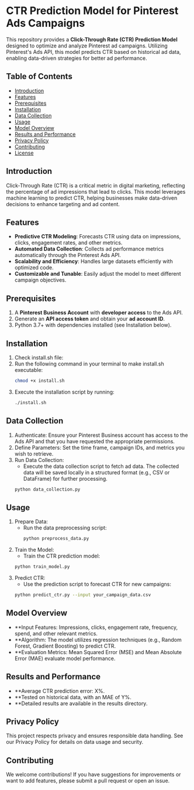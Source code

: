 # CTR Prediction Model for Pinterest Ads Campaigns

This repository provides a **Click-Through Rate (CTR) Prediction Model** designed to optimize and analyze Pinterest ad campaigns. Utilizing Pinterest's Ads API, this model predicts CTR based on historical ad data, enabling data-driven strategies for better ad performance.

## Table of Contents
- [Introduction](#introduction)
- [Features](#features)
- [Prerequisites](#prerequisites)
- [Installation](#installation)
- [Data Collection](#data-collection)
- [Usage](#usage)
- [Model Overview](#model-overview)
- [Results and Performance](#results-and-performance)
- [Privacy Policy](#privacy-policy)
- [Contributing](#contributing)
- [License](#license)

## Introduction
Click-Through Rate (CTR) is a critical metric in digital marketing, reflecting the percentage of ad impressions that lead to clicks. This model leverages machine learning to predict CTR, helping businesses make data-driven decisions to enhance targeting and ad content.

## Features
- **Predictive CTR Modeling**: Forecasts CTR using data on impressions, clicks, engagement rates, and other metrics.
- **Automated Data Collection**: Collects ad performance metrics automatically through the Pinterest Ads API.
- **Scalability and Efficiency**: Handles large datasets efficiently with optimized code.
- **Customizable and Tunable**: Easily adjust the model to meet different campaign objectives.

## Prerequisites
1. A **Pinterest Business Account** with **developer access** to the Ads API.
2. Generate an **API access token** and obtain your **ad account ID**.
3. Python 3.7+ with dependencies installed (see Installation below).

## Installation
1. Check install.sh file:
2. Run the following command in your terminal to make install.sh executable:
   ```bash
   chmod +x install.sh
3. Execute the installation script by running:
   ```bash
   ./install.sh

## Data Collection
1. Authenticate: Ensure your Pinterest Business account has access to the Ads API and that you have requested the appropriate permissions.
2. Define Parameters: Set the time frame, campaign IDs, and metrics you wish to retrieve.
3. Run Data Collection:
   - Execute the data collection script to fetch ad data. The collected data will be saved locally in a structured format (e.g., CSV or DataFrame) for further processing.
   ```bash
   python data_collection.py

## Usage
1. Prepare Data:
   - Run the data preprocessing script:
     ```bash
     python preprocess_data.py
2. Train the Model:
   - Train the CTR prediction model:
   ```bash
   python train_model.py
3. Predict CTR:
   - Use the prediction script to forecast CTR for new campaigns:
   ```bash
   python predict_ctr.py --input your_campaign_data.csv

## Model Overview
- **Input Features: Impressions, clicks, engagement rate, frequency, spend, and other relevant metrics.
- **Algorithm: The model utilizes regression techniques (e.g., Random Forest, Gradient Boosting) to predict CTR.
- **Evaluation Metrics: Mean Squared Error (MSE) and Mean Absolute Error (MAE) evaluate model performance.

## Results and Performance
- **Average CTR prediction error: X%.
- **Tested on historical data, with an MAE of Y%.
- **Detailed results are available in the results directory.

## Privacy Policy
This project respects privacy and ensures responsible data handling. See our Privacy Policy for details on data usage and security.

## Contributing
We welcome contributions! If you have suggestions for improvements or want to add features, please submit a pull request or open an issue.
